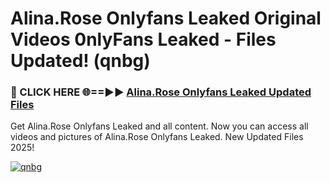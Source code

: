 # Alina.Rose Onlyfans Leaked Original Videos 0nlyFans Leaked - Files Updated! (qnbg)

<h3>🔴 CLICK HERE 🌐==►► <a href="https://tinyurl.com/ms9xzufz" rel="nofollow">Alina.Rose Onlyfans Leaked Updated Files</a></h3>

Get Alina.Rose Onlyfans Leaked and all content. Now you can access all videos and pictures of Alina.Rose Onlyfans Leaked. New Updated Files 2025!

[![qnbg](https://i.imgur.com/ppqm5kG.gif)](https://tinyurl.com/ms9xzufz)
